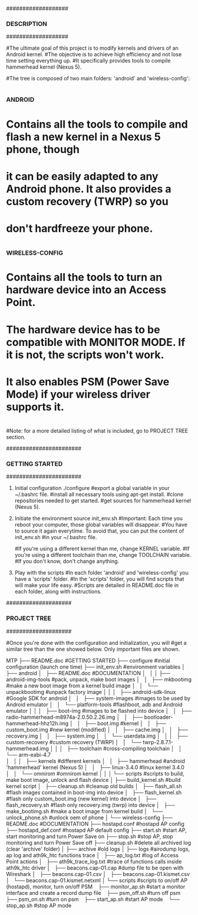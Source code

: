 ###################
### DESCRIPTION ###
###################

#The ultimate goal of this project is to modify kernels and drivers of an Android kernel.
#The objective is to achieve high efficiency and not lose time setting everything up.
#It specifically provides tools to compile hammerhead kernel (Nexus 5). 

#The tree is composed of two main folders: 'android' and 'wireless-config':
#
### ANDROID
#   Contains all the tools to compile and flash a new kernel in a Nexus 5 phone, though
#   it can be easily adapted to any Android phone. It also provides a custom recovery (TWRP) so you
#   don't hardfreeze your phone.
#
### WIRELESS-CONFIG
#   Contains all the tools to turn an hardware device into an Access Point.
#   The hardware device has to be compatible with MONITOR MODE. If it is not, the scripts won't work.
#   It also enables PSM (Power Save Mode) if your wireless driver supports it.
#
#Note: for a more detailed listing of what is included, go to PROJECT TREE section.


#######################
### GETTING STARTED ###
#######################

1. Initial configuration
   ./configure
     #export a global variable in your ~/.bashrc file.
     #install all necessary tools using apt-get install.
     #clone repositories needed to get started.
     #get sources for hammerhead kernel (Nexus 5).

2. Initiate the environment
   source init_env.sh
   #Important: Each time you reboot your computer, those global variables will disappear.
   #You have to source it again everytime. To avoid that, you can put the content of init_env.sh
   #in your ~/.bashrc file.
  
   #If you're using a different kernel than me, change KERNEL variable.
   #If you're using a different toolchain than me, change TOOLCHAIN variable.
   #If you don't know, don't change anything.

3. Play with the scripts
   #In each folder 'android' and 'wireless-config' you have a 'scripts' folder.
   #In the 'scripts' folder, you will find scripts that will make your life easy.
   #Scripts are detailed in README.doc file in each folder, along with instructions.

####################
### PROJECT TREE ###
####################

#Once you're done with the configuration and initialization, you will
#get a similar tree than the one showed below. Only important files are shown.

MTP
├── README.doc	       #GETTING STARTED
├── configure          #initial configuration (launch one time) 
├── init_env.sh        #environment variables 
│ 
├── android
│   ├── README.doc	    #DOCUMENTATION
│   │
│   ├── android-img-tools   #pack, unpack, make boot images
│   │   ├── mkbootimg	        #make a new boot image from a kernel build image
│   │   └── unpackbootimg       #unpack factory image
│   │
│   ├── android-sdk-linux   #Google SDK for android
│   │   ├── system-images       #images to be used by Android emulator
│   │   └── platform-tools      #flashboot, adb and Android emulator
│   │
│   ├── boot-img            #images to be flashed into device
│   │   ├── radio-hammerhead-m8974a-2.0.50.2.26.img
│   │   ├── bootloader-hammerhead-hhz12h.img
│   │   ├── boot.img	        #kernel
│   │   ├── custom_boot.img	#new kernel (modified)
│   │   ├── cache.img
│   │   ├── recovery.img
│   │   ├── system.img
│   │   └── userdata.img
│   │
│   ├── custom-recovery     #custom recovery (TWRP)
│   │   └── twrp-2.8.7.1-hammerhead.img
│   │
│   ├── toolchain           #cross-compiling toolchain
│   │   └── arm-eabi-4.7    
│   │
│   ├── kernels		    #different kernels
│   │   ├── hammerhead          #android 'hammerhead' kernel (Nexus 5)
│   │   ├── linux-3.4.0         #linux kernel 3.4.0
│   │   └── omnirom             #omnirom kernel
│   │
│   └── scripts             #scripts to build, make boot image, unlock and flash device
│       ├── build_kernel.sh     #build kernel script
│       ├── cleanup.sh          #cleanup old builds
│       ├── flash_all.sh        #flash images contained in boot-img into device
│       ├── flash_kernel.sh     #flash only custom_boot.img (new kernel) into device
│       ├── flash_recovery.sh   #flash only recovery.img (twrp) into device
│       ├── make_bootimg.sh     #make a boot image from kernel build
│       └── unlock_phone.sh     #unlock oem of phone
│
└── wireless-config
    ├── README.doc	    #DOCUMENTATION
    ├── hostapd.conf	    #hostapd AP config
    ├── hostapd_def.conf    #hostapd AP default config
    ├── start.sh	    #start AP, start monitoring and turn Power Save on
    ├── stop.sh		    #stop AP, stop monitoring and turn Power Save off
    ├── cleanup.sh          #delete all archived log (clear 'archive' folder)
    │
    ├── archive		    #old logs
    │
    ├── logs		    #airodump logs, ap log and ath9k_htc functions trace
    │   ├── ap_log.txt          #log of Access Point actions
    │   ├── ath9k_trace_log.txt #trace of functions calls inside ath9k_htc driver
    │   ├── beacons.cap-01.cap  #dump file to be open with Wireshark
    │   ├── beacons.cap-01.csv
    │   ├── beacons.cap-01.kismet.csv
    │   └── beacons.cap-01.kismet.netxml
    │
    └── scripts	            #scripts to on/off AP (hostapd), monitor, turn on/off PSM
        ├── monitor_ap.sh       #start a monitor interface and create a record dump file
        ├── psm_off.sh          #turn off psm
        ├── psm_on.sh           #turn on psm
        ├── start_ap.sh         #start AP mode
        └── stop_ap.sh          #stop AP mode
   

